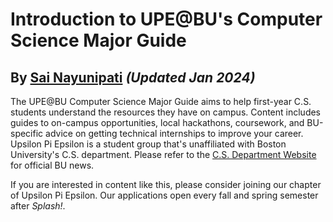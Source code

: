 # Introduction to UPE@BU's Computer Science Major Guide

## By [Sai Nayunipati](https://www.linkedin.com/in/sai-nayunipati-157609224/) _(Updated Jan 2024)_

The UPE@BU Computer Science Major Guide aims to help first-year C.S. students understand the resources they have on campus. Content includes guides to on-campus opportunities, local hackathons, coursework, and BU-specific advice on getting technical internships to improve your career. Upsilon Pi Epsilon is a student group that's unaffiliated with Boston University's C.S. department. Please refer to the [C.S. Department Website](https://www.bu.edu/cs/) for official BU news.

If you are interested in content like this, please consider joining our chapter of Upsilon Pi Epsilon. Our applications open every fall and spring semester after _Splash!_.

